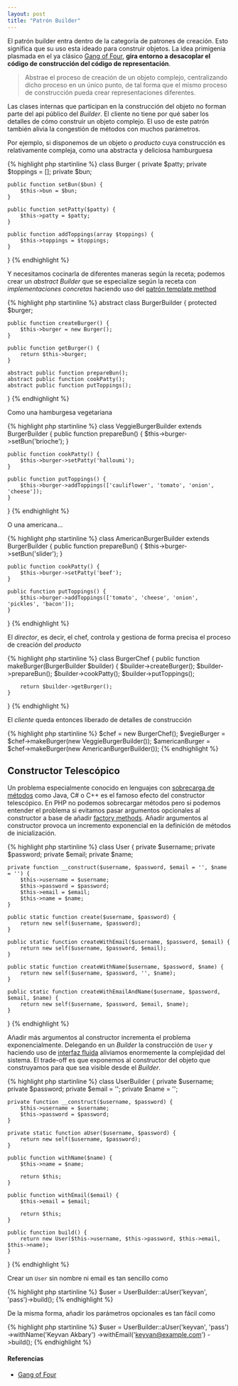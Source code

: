 ```yaml
---
layout: post
title: "Patrón Builder"
---
```


El patrón builder entra dentro de la categoría de patrones de creación. Esto significa que su uso esta ideado para construir objetos. La idea primigenia plasmada en el ya clásico [Gang of Four](http://amzn.to/1rYJuSn), **gira entorno a desacoplar el código de construcción del código de representación**.

<!--more-->

> Abstrae el proceso de creación de un objeto complejo, centralizando dicho proceso en un único punto, de tal forma que el mismo proceso de construcción pueda crear representaciones diferentes.

Las clases internas que participan en la construcción del objeto no forman parte del api público del *Builder*. El cliente no tiene por qué saber los detalles de cómo construir un objeto complejo. El uso de este patrón también alivia la congestión de métodos con muchos parámetros.

Por ejemplo, si disponemos de un objeto o *producto* cuya construcción es relativamente compleja, como una abstracta y deliciosa hamburguesa

{% highlight php startinline %}
class Burger {
    private $patty;
    private $toppings = [];
    private $bun;
 
    public function setBun($bun) {
        $this->bun = $bun;
    }
 
    public function setPatty($patty) {
        $this->patty = $patty;
    }
 
    public function addToppings(array $toppings) {
        $this->toppings = $toppings;
    }
}
{% endhighlight %}

Y necesitamos cocinarla de diferentes maneras según la receta; podemos crear un *abstract Builder* que se especialize según la receta con *implementaciones concretas* haciendo uso del [patrón template method](http://en.wikipedia.org/wiki/Template_method_pattern)

{% highlight php startinline %}
abstract class BurgerBuilder {
    protected $burger;
 
    public function createBurger() {
        $this->burger = new Burger();
    }
 
    public function getBurger() {
        return $this->burger;
    }
 
    abstract public function prepareBun();
    abstract public function cookPatty();
    abstract public function putToppings();
}
{% endhighlight %}

Como una hamburgesa vegetariana 

{% highlight php startinline %}
class VeggieBurgerBuilder extends BurgerBuilder {
    public function prepareBun() {
        $this->burger->setBun('brioche'); 
    }
 
    public function cookPatty() {
        $this->burger->setPatty('halloumi'); 
    }
 
    public function putToppings() {
        $this->burger->addToppings(['cauliflower', 'tomato', 'onion', 'cheese']); 
    }
}
{% endhighlight %}

O una americana...

{% highlight php startinline %}
class AmericanBurgerBuilder extends BurgerBuilder {
    public function prepareBun() {
        $this->burger->setBun('slider'); 
    }
 
    public function cookPatty() {
        $this->burger->setPatty('beef'); 
    }
 
    public function putToppings() {
        $this->burger->addToppings(['tomato', 'cheese', 'onion', 'pickles', 'bacon']); 
    }
}
{% endhighlight %}

El *director*, es decir, el chef, controla y gestiona de forma precisa el proceso de creación del *producto*

{% highlight php startinline %}
class BurgerChef {
    public function makeBurger(BurgerBuilder $builder) {
        $builder->createBurger();
        $builder->prepareBun();
        $builder->cookPatty();
        $builder->putToppings();
 
        return $builder->getBurger();
    }
}
{% endhighlight %}

El *cliente* queda entonces liberado de detalles de construcción

{% highlight php startinline %}
$chef = new BurgerChef();
$vegieBurger = $chef->makeBurger(new VeggieBurgerBuilder());
$americanBurger = $chef->makeBurger(new AmericanBurgerBuilder());
{% endhighlight %}

## Constructor Telescópico

Un problema especialmente conocido en lenguajes con [sobrecarga de métodos](http://en.wikipedia.org/wiki/Function_overloading) como Java, C# o C++ es el famoso efecto del constructor telescópico. En PHP no podemos sobrecargar métodos pero si podemos entender el problema si evitamos pasar argumentos opcionales al constructor a base de añadir [factory methods](http://en.wikipedia.org/wiki/Factory_method_pattern). Añadir argumentos al constructor provoca un incremento exponencial en la definición de métodos de inicialización.

{% highlight php startinline %}
class User {
    private $username;
    private $password;
    private $email;
    private $name;

    private function __construct($username, $password, $email = '', $name = '') {
        $this->username = $username;
        $this->password = $password;
        $this->email = $email;
        $this->name = $name;
    }

    public static function create($username, $password) {
        return new self($username, $password);
    }

    public static function createWithEmail($username, $password, $email) {
        return new self($username, $password, $email);
    }

    public static function createWithName($username, $password, $name) {
        return new self($username, $password, '', $name);
    }

    public static function createWithEmailAndName($username, $password, $email, $name) {
        return new self($username, $password, $email, $name);
    }
}
{% endhighlight %}

Añadir más argumentos al constructor incrementa el problema exponencialmente. Delegando en un *Builder* la construcción de `User` y haciendo uso de [interfaz fluida](http://en.wikipedia.org/wiki/Fluent_interface) aliviamos enormemente la complejidad del sistema. El trade-off es que exponemos al constructor del objeto que construyamos para que sea visible desde el *Builder*.

{% highlight php startinline %}
class UserBuilder {
    private $username;
    private $password;
    private $email = '';
    private $name = '';

    private function __construct($username, $password) {
        $this->username = $username;
        $this->password = $password;
    }

    private static function aUser($username, $password) {
        return new self($username, $password);
    }

    public function withName($name) {
        $this->name = $name;

        return $this;
    }

    public function withEmail($email) {
        $this->email = $email;

        return $this;
    }

    public function build() {
        return new User($this->username, $this->password, $this->email, $this->name);
    }
}
{% endhighlight %}

Crear un `User` sin nombre ni email es tan sencillo como

{% highlight php startinline %}
$user = UserBuilder::aUser('keyvan', 'pass')->build();
{% endhighlight %}

De la misma forma, añadir los parámetros opcionales es tan fácil como

{% highlight php startinline %}
$user = UserBuilder::aUser('keyvan', 'pass')
    ->withName('Keyvan Akbary')
    ->withEmail('keyvan@example.com')
    ->build();
{% endhighlight %}

#### Referencias

- [Gang of Four](http://amzn.to/1rYJuSn)
